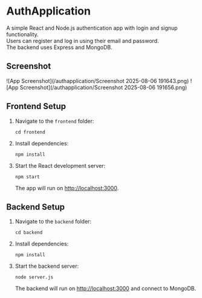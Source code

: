 # AuthApplication

A simple React and Node.js authentication app with login and signup functionality.  
Users can register and log in using their email and password.  
The backend uses Express and MongoDB.

## Screenshot

![App Screenshot](/authapplication/Screenshot 2025-08-06 191643.png)
![App Screenshot](/authapplication/Screenshot 2025-08-06 191656.png)

## Frontend Setup

1. Navigate to the `frontend` folder:
   ```
   cd frontend
   ```
2. Install dependencies:
   ```
   npm install
   ```
3. Start the React development server:
   ```
   npm start
   ```
   The app will run on [http://localhost:3000](http://localhost:3000).

## Backend Setup

1. Navigate to the `backend` folder:
   ```
   cd backend
   ```
2. Install dependencies:
   ```
   npm install
   ```
3. Start the backend server:
   ```
   node server.js
   ```
   The backend will run on [http://localhost:3000](http://localhost:3000) and connect to MongoDB.
